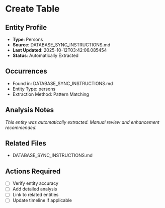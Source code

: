 # Create Table

## Entity Profile
- **Type**: Persons
- **Source**: DATABASE_SYNC_INSTRUCTIONS.md
- **Last Updated**: 2025-10-12T03:42:06.085454
- **Status**: Automatically Extracted

## Occurrences
- Found in: DATABASE_SYNC_INSTRUCTIONS.md
- Entity Type: persons
- Extraction Method: Pattern Matching

## Analysis Notes
*This entity was automatically extracted. Manual review and enhancement recommended.*

## Related Files
- DATABASE_SYNC_INSTRUCTIONS.md

## Actions Required
- [ ] Verify entity accuracy
- [ ] Add detailed analysis
- [ ] Link to related entities
- [ ] Update timeline if applicable
